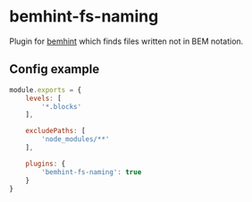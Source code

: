 # bemhint-fs-naming

Plugin for [bemhint](https://github.com/bemhint/bemhint) which finds files written not in BEM notation.

## Config example

```js
module.exports = {
    levels: [
        '*.blocks'
    ],

    excludePaths: [
        'node_modules/**'
    ],

    plugins: {
        'bemhint-fs-naming': true
    }
}
```

